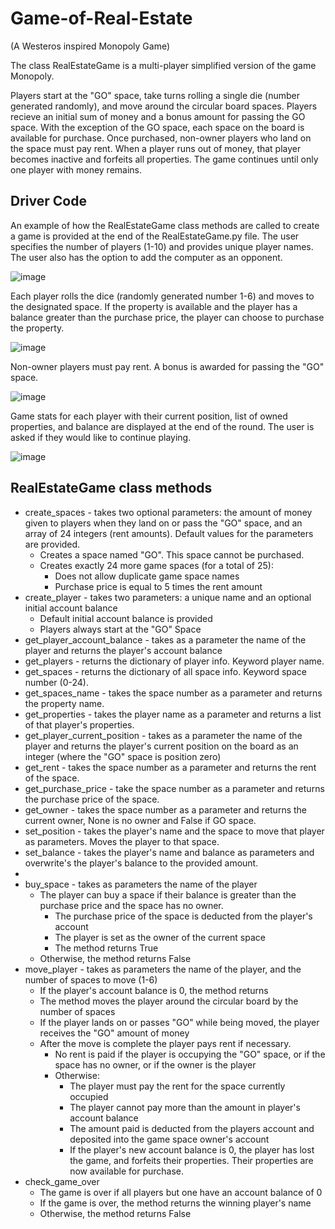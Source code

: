 # Game-of-Real-Estate 
(A Westeros inspired Monopoly Game)

The class RealEstateGame is a multi-player simplified version of the game Monopoly.

Players start at the "GO" space, take turns rolling a single die (number generated randomly), and move around the circular board spaces.  Players recieve an initial sum of money and a bonus amount for passing the GO space. With the exception of the GO space, each space on the board is available for purchase. Once purchased, non-owner players who land on the space must pay rent.  When a player runs out of money, that player becomes inactive and forfeits all properties. The game continues until only one player with money remains. 
## Driver Code
An example of how the RealEstateGame class methods are called to create a game is provided at the end of the RealEstateGame.py file.  The user specifies the number of players (1-10) and provides unique player names.  The user also has the option to add the computer as an opponent. 

![image](https://github.com/boothcat/Real-Estate-Game/assets/97126252/1b8b727c-5b8c-4d16-9c01-b8072fbfcd17)

Each player rolls the dice (randomly generated number 1-6) and moves to the designated space. If the property is available and the player has a balance greater than the purchase price, the player can choose to purchase the property.

![image](https://github.com/boothcat/Real-Estate-Game/assets/97126252/ac82350c-c2aa-46b1-8a1c-8b6d3f1c4a28)

Non-owner players must pay rent.  A bonus is awarded for passing the "GO" space.  

![image](https://github.com/boothcat/Real-Estate-Game/assets/97126252/827e70ee-3ec6-418d-93df-5bb8d35ae8fe)

Game stats for each player with their current position, list of owned properties, and balance are displayed at the end of the round. The user is asked if they would like to continue playing.

![image](https://github.com/boothcat/Real-Estate-Game/assets/97126252/b5d17f24-75ee-4695-959b-efa236473b41)

## RealEstateGame class methods 
* create_spaces - takes two optional parameters: the amount of money given to players when they land on or pass the "GO" space, and an array of 24 integers (rent amounts). Default values for the parameters are provided. 
  * Creates a space named "GO". This space cannot be purchased.
  * Creates exactly 24 more game spaces (for a total of 25):
    * Does not allow duplicate game space names
    * Purchase price is equal to 5 times the rent amount
* create_player - takes two parameters: a unique name and an optional initial account balance
  * Default initial account balance is provided
  * Players always start at the "GO" Space
* get_player_account_balance - takes as a parameter the name of the player and returns the player's account balance
* get_players - returns the dictionary of player info.  Keyword player name.
* get_spaces - returns the dictionary of all space info. Keyword space number (0-24).
* get_spaces_name - takes the space number as a parameter and returns the property name.
* get_properties - takes the player name as a parameter and returns a list of that player's properties.
* get_player_current_position - takes as a parameter the name of the player and returns the player's current position on the board as an integer (where the "GO" space is position zero)
* get_rent - takes the space number as a parameter and returns the rent of the space.
* get_purchase_price - take the space number as a parameter and returns the purchase price of the space.
* get_owner - takes the space number as a parameter and returns the current owner, None is no owner and False if GO space.
* set_position - takes the player's name and the space to move that player as parameters. Moves the player to that space.
* set_balance - takes the player's name and balance as parameters and overwrite's the player's balance to the provided amount.
* 
* buy_space - takes as parameters the name of the player
  * The player can buy a space if their balance is greater than the purchase price and the space has no owner.
    * The purchase price of the space is deducted from the player's account
    * The player is set as the owner of the current space
    * The method returns True
  * Otherwise, the method returns False
* move_player - takes as parameters the name of the player, and the number of spaces to move (1-6)
  * If the player's account balance is 0, the method returns
  * The method moves the player around the circular board by the number of spaces
  * If the player lands on or passes "GO" while being moved, the player receives the "GO" amount of money
  * After the move is complete the player pays rent if necessary.
    * No rent is paid if the player is occupying the "GO" space, or if the space has no owner, or if the owner is the player
    * Otherwise:
      * The player must pay the rent for the space currently occupied
      * The player cannot pay more than the amount in player's account balance
      * The amount paid is deducted from the players account and deposited into the game space owner's account
      * If the player's new account balance is 0, the player has lost the game, and forfeits their properties.  Their properties are now available for purchase.
* check_game_over
  * The game is over if all players but one have an account balance of 0
  * If the game is over, the method returns the winning player's name
  * Otherwise, the method returns False

